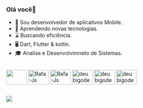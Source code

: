 ### Olá você👋

- 🎯 Sou desenvolvedor de aplicativos Mobile.
- 📱 Aprendendo novas tecnologias.
- ⌛ Buscando eficiência.
- 🖥️ Dart, Flutter & kotlin.
- 🎓 Analise e Desenvolvimneto de Sistemas.

<div style="display: inline_block"><br>
  <img align="center" height="40" width="55" src="https://cdn.jsdelivr.net/gh/devicons/devicon/icons/flutter/flutter-original.svg">
  <img align="center" alt="Rafa-Js" height="40" width="55" src="https://cdn.jsdelivr.net/gh/devicons/devicon/icons/dart/dart-original.svg">
  <img align="center" alt="Rafa-Js" height="40" width="55" src="https://cdn.jsdelivr.net/gh/devicons/devicon/icons/kotlin/kotlin-original.svg">
  <img align="center" alt="deu bigode" height="40" width="55" src="https://cdn.jsdelivr.net/gh/devicons/devicon/icons/google/google-original.svg"/>
  <img align="center" alt="deu bigode" height="40" width="55" src="https://cdn.jsdelivr.net/gh/devicons/devicon/icons/vscode/vscode-original.svg"/>
  <img align="center" alt="deu bigode" height="40" width="55" src="https://cdn.jsdelivr.net/gh/devicons/devicon/icons/git/git-original.svg"/>
</div>
          
##
<div>
  <a
    href="https://github.com/alleffernandes">
    <img src="https://github-readme-stats.vercel.app/api?username=alleffernandes&theme=dark&shaw_icons=true">
  </a>
</div>

